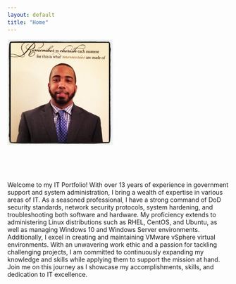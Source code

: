 ```yaml
---
layout: default
title: "Home"
---
```



![Profile Picture](assets/img/homepage/homepage.jpg)


</br></br></br>

Welcome to my IT Portfolio! With over 13 years of experience in government support and system administration, I bring a wealth of expertise in various areas of IT. As a seasoned professional, I have a strong command of DoD security standards, network security protocols, system hardening, and troubleshooting both software and hardware. My proficiency extends to administering Linux distributions such as RHEL, CentOS, and Ubuntu, as well as managing Windows 10 and Windows Server environments. Additionally, I excel in creating and maintaining VMware vSphere virtual environments. With an unwavering work ethic and a passion for tackling challenging projects, I am committed to continuously expanding my knowledge and skills while applying them to support the mission at hand. Join me on this journey as I showcase my accomplishments, skills, and dedication to IT excellence.

</br></br></br>
<!--
{% if site.show_excerpts %}
  {% include home.html %}
{% else %}
  {% include archive.html title="Welcome" %}
{% endif %}
-->
